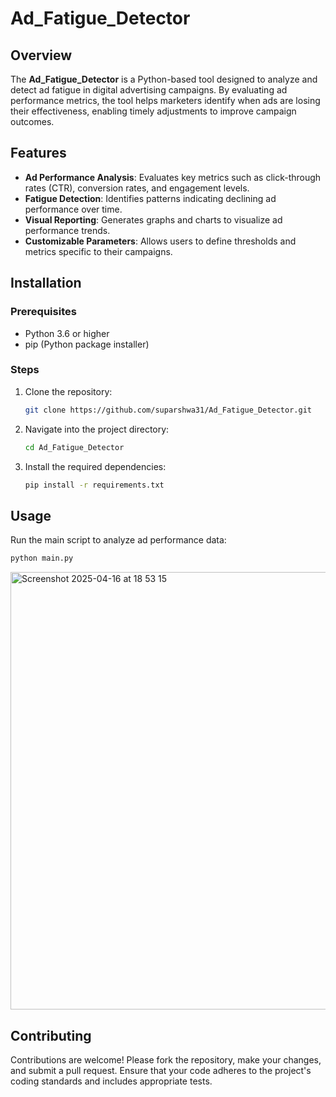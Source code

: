 # Ad_Fatigue_Detector

## Overview

The **Ad_Fatigue_Detector** is a Python-based tool designed to analyze and detect ad fatigue in digital advertising campaigns. By evaluating ad performance metrics, the tool helps marketers identify when ads are losing their effectiveness, enabling timely adjustments to improve campaign outcomes.

## Features

- **Ad Performance Analysis**: Evaluates key metrics such as click-through rates (CTR), conversion rates, and engagement levels.
- **Fatigue Detection**: Identifies patterns indicating declining ad performance over time.
- **Visual Reporting**: Generates graphs and charts to visualize ad performance trends.
- **Customizable Parameters**: Allows users to define thresholds and metrics specific to their campaigns.

## Installation

### Prerequisites

- Python 3.6 or higher
- pip (Python package installer)

### Steps

1. Clone the repository:

   ```bash
   git clone https://github.com/suparshwa31/Ad_Fatigue_Detector.git
   ```
2. Navigate into the project directory:

   ```bash
   cd Ad_Fatigue_Detector
   ```
3. Install the required dependencies:

   ```bash
   pip install -r requirements.txt
   ```

## Usage

Run the main script to analyze ad performance data:


```bash
python main.py
```
<img width="700" alt="Screenshot 2025-04-16 at 18 53 15" src="https://github.com/user-attachments/assets/3b498a9e-ece9-4fc1-8136-3b685da0daa0" />

## Contributing

Contributions are welcome! Please fork the repository, make your changes, and submit a pull request. Ensure that your code adheres to the project's coding standards and includes appropriate tests.
